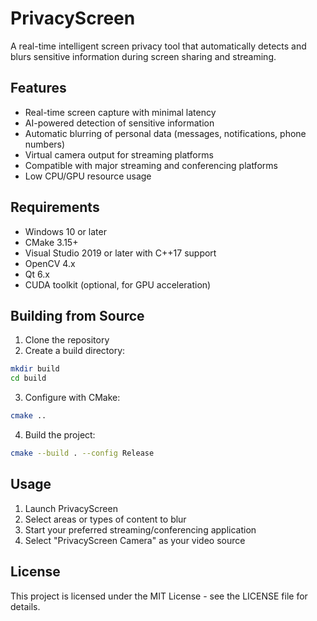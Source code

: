 # PrivacyScreen

A real-time intelligent screen privacy tool that automatically detects and blurs sensitive information during screen sharing and streaming.

## Features
- Real-time screen capture with minimal latency
- AI-powered detection of sensitive information
- Automatic blurring of personal data (messages, notifications, phone numbers)
- Virtual camera output for streaming platforms
- Compatible with major streaming and conferencing platforms
- Low CPU/GPU resource usage

## Requirements
- Windows 10 or later
- CMake 3.15+
- Visual Studio 2019 or later with C++17 support
- OpenCV 4.x
- Qt 6.x
- CUDA toolkit (optional, for GPU acceleration)

## Building from Source
1. Clone the repository
2. Create a build directory:
```bash
mkdir build
cd build
```
3. Configure with CMake:
```bash
cmake ..
```
4. Build the project:
```bash
cmake --build . --config Release
```

## Usage
1. Launch PrivacyScreen
2. Select areas or types of content to blur
3. Start your preferred streaming/conferencing application
4. Select "PrivacyScreen Camera" as your video source

## License
This project is licensed under the MIT License - see the LICENSE file for details.
